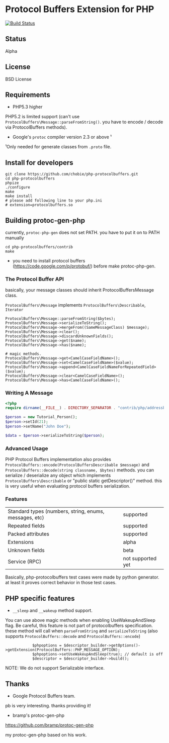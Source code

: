Protocol Buffers Extension for PHP
==================================

[![Build Status](https://secure.travis-ci.org/chobie/php-protocolbuffers.png)](http://travis-ci.org/chobie/php-protocolbuffers)

## Status

Alpha

## License

BSD License

## Requirements

* PHP5.3 higher

PHP5.2 is limited support (can't use `ProtocolBuffers\Message::parseFromString()`. you have to encode / decode via ProtocolBuffers methods).

* Google's `protoc` compiler version 2.3 or above ¹

 ¹Only needed for generate classes from `.proto` file.


## Install for developers

    git clone https://github.com/chobie/php-protocolbuffers.git
    cd php-protocolbuffers
    phpize
    ./configure
    make
    make install
    # please add following line to your php.ini
    # extension=protocolbuffers.so

## Building protoc-gen-php

currently, `protoc-php-gen` does not set PATH. you have to put it on to PATH manually

    cd php-protocolbuffers/contrib
    make

* you need to install protocol buffers (https://code.google.com/p/protobuf/)  before make protoc-php-gen.

### The Protocol Buffer API

basically, your message classes should inherit ProtocolBuffersMessage class.

`ProtocolBuffers\Message` implements `ProtocolBuffers\Describable`, `Iterator`

````
ProtocolBuffers\Message::parseFromString($bytes);
ProtocolBuffers\Message->serializeToString();
ProtocolBuffers\Message->mergeFrom((SameMessageClass) $message);
ProtocolBuffers\Message->clear();
ProtocolBuffers\Message->discardUnknownFields();
ProtocolBuffers\Message->get($name);
ProtocolBuffers\Message->has($name);

# magic methods.
ProtocolBuffers\Message->get<CamelCaseFieldName>();
ProtocolBuffers\Message->set<CamelCaseFieldName>($value);
ProtocolBuffers\Message->append<CamelCaseFieldNameForRepeatedField>($value);
ProtocolBuffers\Message->clear<CamelCaseFieldName>();
ProtocolBuffers\Message->has<CamelCaseFieldName>();
````

### Writing A Message

````php
<?php
require dirname(__FILE__) . DIRECTORY_SEPARATOR . "contrib/php/addressbook.proto.php";

$person = new Tutorial_Person();
$person->setId(21);
$person->setName("John Doe");

$data = $person->serializeToString($person);
````
### Advanced Usage

PHP Protocol Buffers implementation also provides `ProtocolBuffers::encode(ProtocolBuffersDescribable $message)` and `ProtocolBuffers::decode(string classname, $bytes)` methods.
you can serialize / deserialize any object which implements `ProtocolBuffers\Describable` or "public static getDescriptor()" method. this is very useful when
evaluating protocol buffers serialization.


### Features

<table>
  <tr>
    <td>Standard types (numbers, string, enums, messages, etc)</td><td>supported</td>
  </tr>
  <tr>
    <td>Repeated fields</td><td>supported</td>
  </tr>
  <tr>
    <td>Packed attributes</td><td>supported</td>
  </tr>
  <tr>
    <td>Extensions</td><td>alpha</td>
  </tr>
  <tr>
    <td>Unknown fields</td><td>beta</td>
  </tr>
  <tr>
    <td>Service (RPC)</td><td>not supported yet</td>
  </tr>
</table>

Basically, php-protocolbuffers test cases were made by python generator.
at least it proves correct behavior in those test cases.

## PHP specific features

* `__sleep` and `__wakeup` method support.

You can use above magic methods when enabling UseWakeupAndSleep flag. Be careful, this feature is not part of protocolbuffers specification.
these method will call when `parseFromString` and `serializeToString` (also supports `ProtocolBuffers::decode` and `ProtocolBuffers::encode`)


````
            $phpoptions = $descriptor_builder->getOptions()->getExtension(ProtocolBuffers::PHP_MESSAGE_OPTION);
            $phpoptions->setUseWakeupAndSleep(true); // default is off
            $descriptor = $descriptor_builder->build();
````

NOTE: We do not support Serializable interface.

## Thanks

- Google Protocol Buffers team.

pb is very interesting. thanks providing it!

- bramp's protoc-gen-php

https://github.com/bramp/protoc-gen-php

my protoc-gen-php based on his work.
